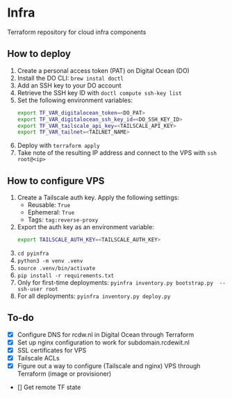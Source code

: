 # Infra

Terraform repository for cloud infra components

## How to deploy

1. Create a personal access token (PAT) on Digital Ocean (DO)
2. Install the DO CLI: `brew instal doctl`
3. Add an SSH key to your DO account
4. Retrieve the SSH key ID with `doctl compute ssh-key list`
5. Set the following environment variables:
    ```bash
    export TF_VAR_digitalocean_token=<DO_PAT>
    export TF_VAR_digitalocean_ssh_key_id=<DO_SSH_KEY_ID>
    export TF_VAR_tailscale_api_key=<TAILSCALE_API_KEY>
    export TF_VAR_tailnet=<TAILNET_NAME>
    ```
6. Deploy with `terraform apply`
7. Take note of the resulting IP address and connect to the VPS with `ssh root@<ip>`

## How to configure VPS
1. Create a Tailscale auth key. Apply the following settings:
    - Reusable: `True`
    - Ephemeral: `True`
    - Tags: `tag:reverse-proxy`
2. Export the auth key as an environment variable:
    ```bash
    export TAILSCALE_AUTH_KEY=<TAILSCALE_AUTH_KEY>
    ```
3. `cd pyinfra`
4. `python3 -m venv .venv`
5. `source .venv/bin/activate`
6. `pip install -r requirements.txt`
7. Only for first-time deployments: `pyinfra inventory.py bootstrap.py  --ssh-user root`
8. For all deployments: `pyinfra inventory.py deploy.py`

<!-- ## VPS configuration

Need to define this as code later on, but for now:

1. [Set up a firewall](https://www.digitalocean.com/community/tutorials/initial-server-setup-with-ubuntu-22-04)
    ```bash
    ufw allow OpenSSH
    ufw enable
    ufw status
    ```
2. [Set up Tailscale](https://tailscale.com/kb/1275/install-ubuntu-2304)
3. [Set up Caddy](https://caddyserver.com/docs/install#debian-ubuntu-raspbian)

```bash
sudo apt install -y debian-keyring debian-archive-keyring apt-transport-https curl
curl -1sLf 'https://dl.cloudsmith.io/public/caddy/stable/gpg.key' | sudo gpg --dearmor -o /usr/share/keyrings/caddy-stable-archive-keyring.gpg
curl -1sLf 'https://dl.cloudsmith.io/public/caddy/stable/debian.deb.txt' | sudo tee /etc/apt/sources.list.d/caddy-stable.list
sudo apt update
sudo apt install caddy
cd ../etc/caddy
nano Caddyfile
``` -->

## To-do
- [x] Configure DNS for rcdw.nl in Digital Ocean through Terraform
- [x] Set up nginx configuration to work for subdomain.rcdewit.nl
- [x] SSL certificates for VPS
- [x] Tailscale ACLs
- [x] Figure out a way to configure (Tailscale and nginx) VPS through Terraform (image or provisioner)
- [] Get remote TF state